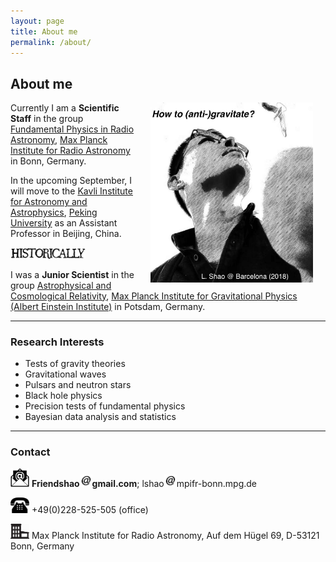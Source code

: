 ```yaml
---
layout: page
title: About me
permalink: /about/
---
```


## About me

<img style="float: right;" src="Barcelona2018.jpeg" width="260" hspace="20"> 

Currently I am a **Scientific Staff** in the group [Fundamental Physics in
Radio Astronomy](http://www3.mpifr-bonn.mpg.de/div/fundamental/index.html),
[Max Planck Institute for Radio
Astronomy](http://www.mpifr-bonn.mpg.de/2169/en) in Bonn, Germany. 

In the upcoming September, I will move to the [Kavli Institute for Astronomy
and Astrophysics](http://kiaa.pku.edu.cn/), [Peking
University](http://www.pku.edu.cn/) as an Assistant Professor in Beijing,
China.

<img src="historically.png" alt="Historically" style="width: 120px;"/>

I was a **Junior Scientist** in the group [Astrophysical and
Cosmological
Relativity](http://www.aei.mpg.de/1282161/Astrophysical_and_Cosmological_Relativity),
[Max Planck Institute for Gravitational Physics (Albert Einstein
Institute)](http://www.aei.mpg.de/) in Potsdam, Germany.

---

### Research Interests

- Tests of gravity theories
- Gravitational waves
- Pulsars and neutron stars
- Black hole physics
- Precision tests of fundamental physics
- Bayesian data analysis and statistics

---

### Contact


<img src="email.png" width="30"> **Friendshao**<img src="at.jpg"
width="20">**gmail.com**; lshao<img src="at.jpg"
width="20">mpifr-bonn.mpg.de

<img src="phone.png" width="30"> +49(0)228-525-505 (office)

<img src="office.png" width="30"> Max Planck Institute for Radio Astronomy, Auf
dem Hügel 69, D-53121 Bonn, Germany
